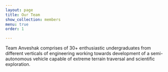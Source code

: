 ```yaml
---
layout: page
title: Our Team
show_collection: members
menu: true
order: 1

---
```


Team Anveshak comprises of 30+ enthusiastic undergraduates from different verticals of engineering working towards development of a semi-autonomous vehicle capable of extreme terrain traversal and scientific exploration.
